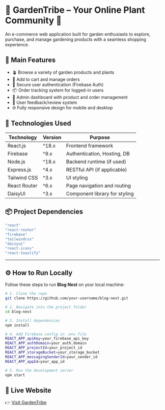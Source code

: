 # 🌿 GardenTribe – Your Online Plant Community 🌱
An e-commerce web application built for garden enthusiasts to explore, purchase, and manage gardening products with a seamless shopping experience.

## 🌟 Main Features
- 🪴 Browse a variety of garden products and plants
- 🛒 Add to cart and manage orders
- 🔐 Secure user authentication (Firebase Auth)
- 📦 Order tracking system for logged-in users
- 🧑 Admin dashboard with product and order management
- 💬 User feedback/review system
- 🌐 Fully responsive design for mobile and desktop

## 🧰 Technologies Used

| Technology       | Version     | Purpose                         |
|------------------|-------------|---------------------------------|
| React.js         | ^18.x       | Frontend framework              |
| Firebase         | ^9.x        | Authentication, Hosting, DB     |
| Node.js          | ^18.x       | Backend runtime (if used)       |
| Express.js       | ^4.x        | RESTful API (if applicable)     |
| Tailwind CSS     | ^3.x        | UI styling                      |
| React Router     | ^6.x        | Page navigation and routing     |
| DaisyUI          | ^3.x        | Component library for styling   |

## 📦 Project Dependencies

```bash
"react"
"react-router"
"firebase"
"tailwindcss"
"daisyui"
"react-icons"
"react-toastify"
```

---

## ⚙️ How to Run Locally

Follow these steps to run **Blog Nest** on your local machine:

```bash
# 1. Clone the repo
git clone https://github.com/your-username/blog-nest.git

# 2. Navigate into the project folder
cd blog-nest

# 3. Install dependencies
npm install

# 4. Add Firebase config in .env file
REACT_APP_apiKey=your_firebase_api_key
REACT_APP_authDomain=your_auth_domain
REACT_APP_projectId=your_project_id
REACT_APP_storageBucket=your_storage_bucket
REACT_APP_messagingSenderId=your_sender_id
REACT_APP_appId=your_app_id

# 5. Run the development server
npm start
```
## 🔗 Live Website
👉 [Visit GardenTribe](https://garden-tribe.web.app/)
